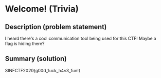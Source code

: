 # Welcome! (Trivia)

## Description (problem statement)

I heard there's a cool communication tool being used for this CTF! Maybe a flag is hiding there?

## Summary (solution)

SINFCTF2020{g00d_1uck_h4v3_fun!}
